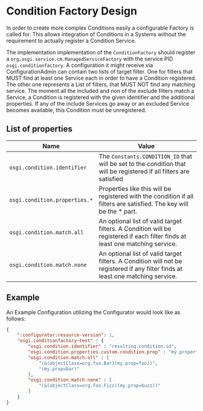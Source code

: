 # Condition Factory Design

In order to create more complex Conditions easily a configurable Factory is called for. This allows integration of Conditions in a Systems without the requirement to actually register a Condition Service.

The implementation implementation of the `ConditionFactory` should register a `org.osgi.service.cm.ManagedServiceFactory` with the service PID `osgi.conditionfactory`. A configuration it might receive via ConfigurationAdmin can contain two lists of target filter. One for filters that MUST find at least one Service each in order to have a Condition registered. The other one represents a List of filters, that MUST NOT find any matching service. The moment all the included and non of the exclude filters match a Service, a Condition is registered with the given identifier and the additional properties. If any of the include Services go away or an excluded Service becomes available, this Condition must be unregistered.

## List of properties

Name | Value
------------ | -------------
`osgi.condition.identifier` | The `Constants.CONDITION_ID` that will be set to the condition that will be registered if all filters are satisfied
`osgi.condition.properties.*` | Properties like this will be registered with the condition if all filters are satisfied. The key will be the * part.
`osgi.condition.match.all` | An optional list of valid target filters. A Condition will be registered if each filter finds at least one matching service.
`osgi.condition.match.none` | An optional list of valid target filters. A Condition will not be registered if any filter finds at least one matching service.

## Example

An Example Configuration utilizing the Configurator would look like as follows:

```json
{
    ":configurator:resource-version": 1,
    "osgi.conditionfactory~test" : {
        "osgi.condition.identifier" : "resulting.condition.id",
        "osgi.condition.properties.custom.condition.prop" : "my.property",
        "osgi.condition.match.all" : [
            "(&(objectClass=org.foo.Bar)(my.prop=foo))",
            "(my.prop=bar)"
        ],
        "osgi.condition.match.none" : [
            "(&(objectClass=org.foo.Fizz)(my.prop=buzz))"
        ]
    }
}
```
